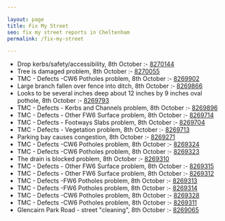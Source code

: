 ```yaml
---

layout: page
title: Fix My Street
seo: fix my street reports in Cheltenham
permalink: /fix-my-street

---
```


<!-- fix_marker starts -->

- Drop kerbs/safety/accessibility, 8th October :- [8270144](https://www.fixmystreet.com/report/8270144)
- Tree is damaged problem, 8th October :- [8270055](https://www.fixmystreet.com/report/8270055)
- TMC - Defects -CW6 Potholes  problem, 8th October :- [8269902](https://www.fixmystreet.com/report/8269902)
- Large branch fallen over fence into ditch, 8th October :- [8269866](https://www.fixmystreet.com/report/8269866)
- Looks to be several inches deep about 12 inches by 9 inches oval pothole, 8th October :- [8269793](https://www.fixmystreet.com/report/8269793)
- TMC - Defects - Kerbs and Channels problem, 8th October :- [8269896](https://www.fixmystreet.com/report/8269896)
- TMC - Defects - Other FW6  Surface problem, 8th October :- [8269714](https://www.fixmystreet.com/report/8269714)
- TMC - Defects - Footways Slabs problem, 8th October :- [8269704](https://www.fixmystreet.com/report/8269704)
- TMC - Defects - Vegetation problem, 8th October :- [8269713](https://www.fixmystreet.com/report/8269713)
- Parking bay causes congestion, 8th October :- [8269271](https://www.fixmystreet.com/report/8269271)
- TMC - Defects -CW6 Potholes  problem, 8th October :- [8269324](https://www.fixmystreet.com/report/8269324)
- TMC - Defects -CW6 Potholes  problem, 8th October :- [8269323](https://www.fixmystreet.com/report/8269323)
- The drain is blocked problem, 8th October :- [8269310](https://www.fixmystreet.com/report/8269310)
- TMC - Defects - Other FW6  Surface problem, 8th October :- [8269315](https://www.fixmystreet.com/report/8269315)
- TMC - Defects - Other FW6  Surface problem, 8th October :- [8269312](https://www.fixmystreet.com/report/8269312)
- TMC - Defects -FW6 Potholes problem, 8th October :- [8269313](https://www.fixmystreet.com/report/8269313)
- TMC - Defects -FW6 Potholes problem, 8th October :- [8269314](https://www.fixmystreet.com/report/8269314)
- TMC - Defects -CW6 Potholes  problem, 8th October :- [8269328](https://www.fixmystreet.com/report/8269328)
- TMC - Defects -CW6 Potholes  problem, 8th October :- [8269311](https://www.fixmystreet.com/report/8269311)
- Glencairn Park Road - street "cleaning", 8th October :- [8269065](https://www.fixmystreet.com/report/8269065)

<!-- fix_marker ends -->